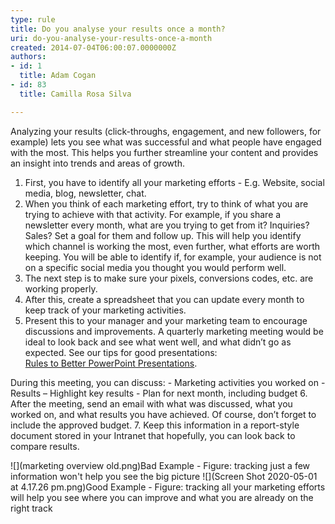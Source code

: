 ```yaml
---
type: rule
title: Do you analyse your results once a month?
uri: do-you-analyse-your-results-once-a-month
created: 2014-07-04T06:00:07.0000000Z
authors:
- id: 1
  title: Adam Cogan
- id: 83
  title: Camilla Rosa Silva

---
```


Analyzing your results (click-throughs, engagement, and new followers, for example) lets you see what was successful and what people have engaged with the most. This helps you further streamline your content and provides an insight into trends and areas of growth.
 
1. First, you have to identify all your marketing efforts - E.g. Website, social media, blog, newsletter, chat.
2. When you think of each marketing effort, try to think of what you are trying to achieve with that activity. For example, if you share a newsletter every month, what are you trying to get from it? Inquiries? Sales? Set a goal for them and follow up. This will help you identify which channel is working the most, even further, what efforts are worth keeping. You will be able to identify if, for example, your audience is not on a specific social media you thought you would perform well.
3. The next step is to make sure your pixels, conversions codes, etc. are working properly.
4. After this, create a spreadsheet that you can update every month to keep track of your marketing activities.
5. Present this to your manager and your marketing team to encourage discussions and improvements. A quarterly marketing meeting would be ideal to look back and see what went well, and what didn’t go as expected. See our tips for good presentations: <br>      [Rules to Better PowerPoint Presentations](/_layouts/15/FIXUPREDIRECT.ASPX?WebId=3dfc0e07-e23a-4cbb-aac2-e778b71166a2&TermSetId=07da3ddf-0924-4cd2-a6d4-a4809ae20160&TermId=133b7e51-2be3-429f-9d08-90d5638df181).

During this meeting, you can discuss:    - Marketing activities you worked on
    - Results – Highlight key results
    - Plan for next month, including budget
6. After the meeting, send an email with what was discussed, what you worked on, and what results you have achieved. Of course, don’t forget to include the approved budget.
7. Keep this information in a report-style document stored in your Intranet that hopefully, you can look back to compare results.


![](marketing overview old.png)Bad Example - Figure: tracking just a few information won't help you see the big picture
![](Screen Shot 2020-05-01 at 4.17.26 pm.png)Good Example - Figure: tracking all your marketing efforts will help you see where you can improve and what you are already on the right track
